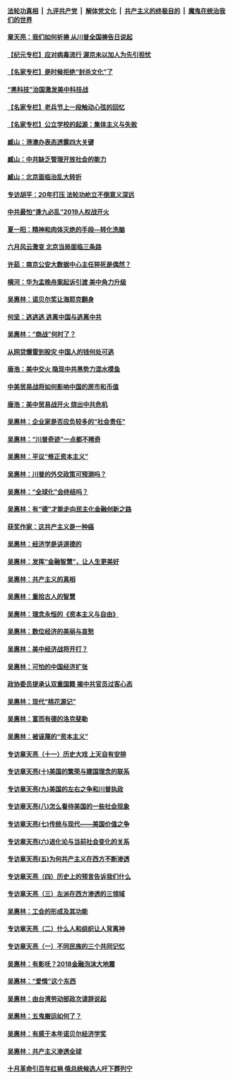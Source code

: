 

####  [法轮功真相](../../../../basic/blob/master/README.md?t=07020602) &nbsp;|&nbsp; [九评共产党](../../../../9ping.md/blob/master/README.md?t=07020602) &nbsp;|&nbsp; [解体党文化](../../../../jtdwh.md/blob/master/README.md?t=07020602)  &nbsp;|&nbsp; [共产主义的终极目的](../../../../gczydzjmd.md/blob/master/README.md?t=07020602) &nbsp;|&nbsp; [魔鬼在统治我们的世界](../../../../mgztzwmdsj.md/blob/master/README.md?t=07020602) 

#### [章天亮：我们如何祈祷 从川普全国祷告日说起](../pages/nsc423/n11944627.md?t=07020602) 

#### [【纪元专栏】应对病毒流行 渥京未以加人为先引担忧](../pages/nsc423/n11875714.md?t=07020602) 

#### [【名家专栏】是时候拒绝“封杀文化”了](../pages/nsc423/n11814093.md?t=07020602) 

#### [“黑科技”治国激发美中科技战](../pages/nsc423/n11638056.md?t=07020602) 

#### [【名家专栏】老兵节上一段触动心弦的回忆](../pages/nsc423/n11646016.md?t=07020602) 

#### [【名家专栏】公立学校的起源：集体主义与失败](../pages/nsc423/n11601833.md?t=07020602) 

#### [臧山：港澳办表态透露四大关键](../pages/nsc423/n11421628.md?t=07020602) 

#### [臧山：中共缺乏管理开放社会的能力](../pages/nsc423/n11407457.md?t=07020602) 

#### [臧山：北京面临治乱大转折](../pages/nsc423/n11406895.md?t=07020602) 

#### [专访胡平：20年打压 法轮功屹立不倒意义深远](../pages/nsc423/n11398800.md?t=07020602) 

#### [中共最怕“逢九必乱”2019人权战开火](../pages/nsc423/n11385248.md?t=07020602) 

#### [夏一阳：精神和肉体灭绝的手段—转化洗脑](../pages/nsc423/n11368250.md?t=07020602) 

#### [六月风云激变 北京当局面临三条路](../pages/nsc423/n11313668.md?t=07020602) 

#### [许茹：南京公安大数据中心主任猝死是偶然？](../pages/nsc423/n11064744.md?t=07020602) 

#### [横河：华为孟晚舟案起诉引渡 美中角力升级](../pages/nsc423/n11027230.md?t=07020602) 

#### [吴惠林：诺贝尔奖让海耶克翻身](../pages/nsc423/n10890049.md?t=07020602) 

#### [何坚：逃逃逃 逃离中国与逃离中共](../pages/nsc423/n10592891.md?t=07020602) 

#### [吴惠林：“商战”何时了？](../pages/nsc423/n10573558.md?t=07020602) 

#### [从网贷爆雷到股灾 中国人的钱何处可逃](../pages/nsc423/n10572800.md?t=07020602) 

#### [唐浩：美中交火 隐现中共黑势力混水摸鱼](../pages/nsc423/n10544040.md?t=07020602) 

#### [中美贸易战将如何影响中国的房市和币值](../pages/nsc423/n10543697.md?t=07020602) 

#### [唐浩：美中贸易战开火 烧出中共危机](../pages/nsc423/n10540126.md?t=07020602) 

#### [吴惠林：企业家是否应负较多的“社会责任”](../pages/nsc423/n10535022.md?t=07020602) 

#### [吴惠林：“川普奇迹”一点都不稀奇](../pages/nsc423/n10512808.md?t=07020602) 

#### [吴惠林：平议“修正资本主义”](../pages/nsc423/n10495724.md?t=07020602) 

#### [吴惠林：川普的外交政策可预测吗？](../pages/nsc423/n10462387.md?t=07020602) 

#### [吴惠林：“全球化”会终结吗？](../pages/nsc423/n10452838.md?t=07020602) 

#### [吴惠林：有“德”才能走向民主化金融创新之路](../pages/nsc423/n10432292.md?t=07020602) 

#### [获奖作家：这共产主义是一种癌](../pages/nsc423/n10431541.md?t=07020602) 

#### [吴惠林：经济学是讲道德的](../pages/nsc423/n10398014.md?t=07020602) 

#### [吴惠林：发挥“金融智慧”，让人生更美好](../pages/nsc423/n10375019.md?t=07020602) 

#### [吴惠林：共产主义的真相](../pages/nsc423/n10351394.md?t=07020602) 

#### [吴惠林：重拾古人的智慧](../pages/nsc423/n10337691.md?t=07020602) 

#### [吴惠林：理念永恒的《资本主义与自由》](../pages/nsc423/n10316274.md?t=07020602) 

#### [吴惠林：数位经济的美丽与哀愁](../pages/nsc423/n10292946.md?t=07020602) 

#### [吴惠林：美中经济战将开打？](../pages/nsc423/n10258825.md?t=07020602) 

#### [吴惠林：可怕的中国经济扩张](../pages/nsc423/n10219147.md?t=07020602) 

#### [政协委员提承认双重国籍 揭中共官员过客心态](../pages/nsc423/n10208809.md?t=07020602) 

#### [吴惠林：现代“桃花源记”](../pages/nsc423/n10185234.md?t=07020602) 

#### [吴惠林：富而有德的洛克斐勒](../pages/nsc423/n10142264.md?t=07020602) 

#### [吴惠林：被诬蔑的“资本主义”](../pages/nsc423/n10124816.md?t=07020602) 

#### [专访章天亮（十一）历史大戏 上天自有安排](../pages/nsc423/n10094905.md?t=07020602) 

#### [专访章天亮(十)美国的繁荣与建国理念的联系](../pages/nsc423/n10094899.md?t=07020602) 

#### [专访章天亮(九)美国的左右之争和川普执政](../pages/nsc423/n10094889.md?t=07020602) 

#### [专访章天亮(八)怎么看待美国的一些社会现象](../pages/nsc423/n10094857.md?t=07020602) 

#### [专访章天亮(七)传统与现代——美国价值之争](../pages/nsc423/n10093140.md?t=07020602) 

#### [专访章天亮(六)进化论与当前社会变化的关系](../pages/nsc423/n10092036.md?t=07020602) 

#### [专访章天亮(五)为何共产主义在西方不断渗透](../pages/nsc423/n10083620.md?t=07020602) 

#### [专访章天亮（四）历史上的预言告诉我们什么](../pages/nsc423/n10083606.md?t=07020602) 

#### [专访章天亮（三）左派在西方渗透的三领域](../pages/nsc423/n10081115.md?t=07020602) 

#### [吴惠林：工会的形成及其功能](../pages/nsc423/n10080633.md?t=07020602) 

#### [专访章天亮（二）什么人和组织让人背离神](../pages/nsc423/n10076637.md?t=07020602) 

#### [专访章天亮（一）不同民族的三个共同记忆](../pages/nsc423/n10074188.md?t=07020602) 

#### [吴惠林：有影呒？2018金融泡沫大地震](../pages/nsc423/n10040534.md?t=07020602) 

#### [吴惠林：“爱情”这个东西](../pages/nsc423/n10019423.md?t=07020602) 

#### [吴惠林：由台湾劳动部政次请辞说起](../pages/nsc423/n9979679.md?t=07020602) 

#### [吴惠林：五鬼搬运如何了？](../pages/nsc423/n9925338.md?t=07020602) 

#### [吴惠林：有感于本年诺贝尔经济学奖](../pages/nsc423/n9871883.md?t=07020602) 

#### [吴惠林：共产主义渗透全球](../pages/nsc423/n9812748.md?t=07020602) 

#### [十月革命引百年红祸 俄总统候选人吁下葬列宁](../pages/nsc423/n9810182.md?t=07020602) 

